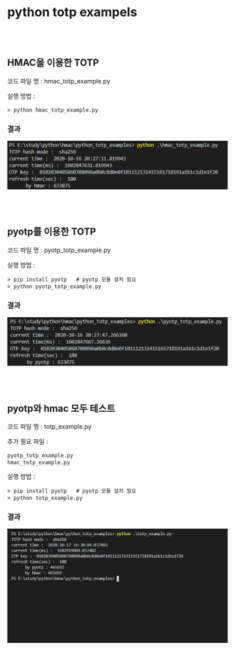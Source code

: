 # python totp exampels
<br><br>



## HMAC을 이용한 TOTP
코드 파일 명 : hmac_totp_example.py

실행 방법 : 


    > python hmac_totp_example.py

### 결과 

![blob/scr_hmac.png](blob/scr_hmac.png)


<br><br>

## pyotp를 이용한 TOTP
코드 파일 명 : pyotp_totp_example.py

실행 방법 : 

    > pip install pyotp   # pyotp 모듈 설치 필요
    > python pyotp_totp_example.py

### 결과 

![blob/scr_pyotp.png](blob/scr_pyotp.png)


<br><br>

## pyotp와 hmac 모두 테스트

코드 파일 명 : totp_example.py

추가 필요 파일 :

    pyotp_totp_example.py
    hmac_totp_example.py

실행 방법 : 

    > pip install pyotp   # pyotp 모듈 설치 필요
    > python totp_example.py

### 결과 

![blob/scr_pyotp.png](blob/scr_both.png)


